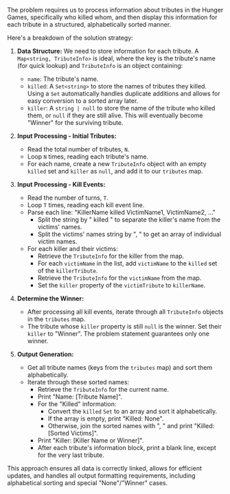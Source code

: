 The problem requires us to process information about tributes in the Hunger Games, specifically who killed whom, and then display this information for each tribute in a structured, alphabetically sorted manner.

Here's a breakdown of the solution strategy:

1.  **Data Structure:** We need to store information for each tribute. A `Map<string, TributeInfo>` is ideal, where the key is the tribute's name (for quick lookup) and `TributeInfo` is an object containing:
    *   `name`: The tribute's name.
    *   `killed`: A `Set<string>` to store the names of tributes they killed. Using a `Set` automatically handles duplicate additions and allows for easy conversion to a sorted array later.
    *   `killer`: A `string | null` to store the name of the tribute who killed them, or `null` if they are still alive. This will eventually become "Winner" for the surviving tribute.

2.  **Input Processing - Initial Tributes:**
    *   Read the total number of tributes, `N`.
    *   Loop `N` times, reading each tribute's name.
    *   For each name, create a new `TributeInfo` object with an empty `killed` set and `killer` as `null`, and add it to our `tributes` map.

3.  **Input Processing - Kill Events:**
    *   Read the number of turns, `T`.
    *   Loop `T` times, reading each kill event line.
    *   Parse each line: "KillerName killed VictimName1, VictimName2, ..."
        *   Split the string by " killed " to separate the killer's name from the victims' names.
        *   Split the victims' names string by ", " to get an array of individual victim names.
    *   For each killer and their victims:
        *   Retrieve the `TributeInfo` for the killer from the map.
        *   For each `victimName` in the list, add `victimName` to the `killed` set of the `killerTribute`.
        *   Retrieve the `TributeInfo` for the `victimName` from the map.
        *   Set the `killer` property of the `victimTribute` to `killerName`.

4.  **Determine the Winner:**
    *   After processing all kill events, iterate through all `TributeInfo` objects in the `tributes` map.
    *   The tribute whose `killer` property is still `null` is the winner. Set their `killer` to "Winner". The problem statement guarantees only one winner.

5.  **Output Generation:**
    *   Get all tribute names (keys from the `tributes` map) and sort them alphabetically.
    *   Iterate through these sorted names:
        *   Retrieve the `TributeInfo` for the current name.
        *   Print "Name: [Tribute Name]".
        *   For the "Killed" information:
            *   Convert the `killed` `Set` to an array and sort it alphabetically.
            *   If the array is empty, print "Killed: None".
            *   Otherwise, join the sorted names with ", " and print "Killed: [Sorted Victims]".
        *   Print "Killer: [Killer Name or Winner]".
        *   After each tribute's information block, print a blank line, except for the very last tribute.

This approach ensures all data is correctly linked, allows for efficient updates, and handles all output formatting requirements, including alphabetical sorting and special "None"/"Winner" cases.